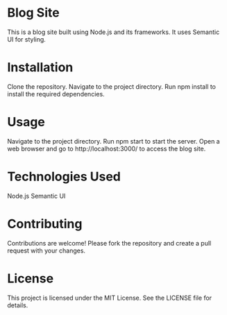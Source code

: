 # Blog Site

This is a blog site built using Node.js and its frameworks. It uses Semantic UI for styling.

# Installation

Clone the repository.
Navigate to the project directory.
Run npm install to install the required dependencies.

# Usage

Navigate to the project directory.
Run npm start to start the server.
Open a web browser and go to http://localhost:3000/ to access the blog site.

# Technologies Used

Node.js
Semantic UI

# Contributing
Contributions are welcome! Please fork the repository and create a pull request with your changes.

# License
This project is licensed under the MIT License. See the LICENSE file for details.

